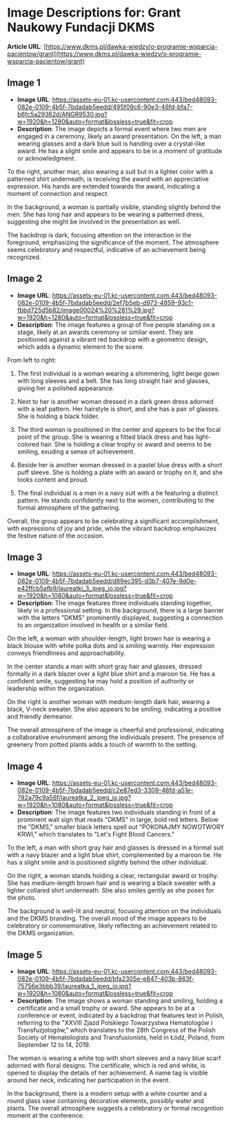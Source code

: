 # Image Descriptions for: Grant Naukowy Fundacji DKMS

**Article URL**: [https://www.dkms.pl/dawka-wiedzy/o-programie-wsparcia-pacjentow/grant](https://www.dkms.pl/dawka-wiedzy/o-programie-wsparcia-pacjentow/grant)

## Image 1
- **Image URL**: https://assets-eu-01.kc-usercontent.com:443/bed48093-082e-0109-4b5f-7bdadab5eedd/495f09c6-90e3-46fd-bfa7-b6fc5a29362d/ANGR9530.jpg?w=1920&h=1280&auto=format&lossless=true&fit=crop
- **Description**: The image depicts a formal event where two men are engaged in a ceremony, likely an award presentation. On the left, a man wearing glasses and a dark blue suit is handing over a crystal-like award. He has a slight smile and appears to be in a moment of gratitude or acknowledgment. 

To the right, another man, also wearing a suit but in a lighter color with a patterned shirt underneath, is receiving the award with an appreciative expression. His hands are extended towards the award, indicating a moment of connection and respect. 

In the background, a woman is partially visible, standing slightly behind the men. She has long hair and appears to be wearing a patterned dress, suggesting she might be involved in the presentation as well. 

The backdrop is dark, focusing attention on the interaction in the foreground, emphasizing the significance of the moment. The atmosphere seems celebratory and respectful, indicative of an achievement being recognized.

## Image 2
- **Image URL**: https://assets-eu-01.kc-usercontent.com:443/bed48093-082e-0109-4b5f-7bdadab5eedd/2ef7b5eb-d973-4859-93c1-fbbd725d5b82/image00024%20%281%29.jpg?w=1920&h=1280&auto=format&lossless=true&fit=crop
- **Description**: The image features a group of five people standing on a stage, likely at an awards ceremony or similar event. They are positioned against a vibrant red backdrop with a geometric design, which adds a dynamic element to the scene.

From left to right:

1. The first individual is a woman wearing a shimmering, light beige gown with long sleeves and a belt. She has long straight hair and glasses, giving her a polished appearance.

2. Next to her is another woman dressed in a dark green dress adorned with a leaf pattern. Her hairstyle is short, and she has a pair of glasses. She is holding a black folder.

3. The third woman is positioned in the center and appears to be the focal point of the group. She is wearing a fitted black dress and has light-colored hair. She is holding a clear trophy or award and seems to be smiling, exuding a sense of achievement.

4. Beside her is another woman dressed in a pastel blue dress with a short puff sleeve. She is holding a plate with an award or trophy on it, and she looks content and proud.

5. The final individual is a man in a navy suit with a tie featuring a distinct pattern. He stands confidently next to the women, contributing to the formal atmosphere of the gathering.

Overall, the group appears to be celebrating a significant accomplishment, with expressions of joy and pride, while the vibrant backdrop emphasizes the festive nature of the occasion.

## Image 3
- **Image URL**: https://assets-eu-01.kc-usercontent.com:443/bed48093-082e-0109-4b5f-7bdadab5eedd/d89ec395-d3b7-407e-9d0e-e42ffcb5afb9/laureatki_3_jpeg_io.jpg?w=1920&h=1080&auto=format&lossless=true&fit=crop
- **Description**: The image features three individuals standing together, likely in a professional setting. In the background, there is a large banner with the letters "DKMS" prominently displayed, suggesting a connection to an organization involved in health or a similar field.

On the left, a woman with shoulder-length, light brown hair is wearing a black blouse with white polka dots and is smiling warmly. Her expression conveys friendliness and approachability.

In the center stands a man with short gray hair and glasses, dressed formally in a dark blazer over a light blue shirt and a maroon tie. He has a confident smile, suggesting he may hold a position of authority or leadership within the organization.

On the right is another woman with medium-length dark hair, wearing a black, V-neck sweater. She also appears to be smiling, indicating a positive and friendly demeanor.

The overall atmosphere of the image is cheerful and professional, indicating a collaborative environment among the individuals present. The presence of greenery from potted plants adds a touch of warmth to the setting.

## Image 4
- **Image URL**: https://assets-eu-01.kc-usercontent.com:443/bed48093-082e-0109-4b5f-7bdadab5eedd/c2e87ed3-3309-46fd-a51e-782a79c9a56f/laureatka_2_jpeg_io.jpg?w=1920&h=1080&auto=format&lossless=true&fit=crop
- **Description**: The image features two individuals standing in front of a prominent wall sign that reads "DKMS" in large, bold red letters. Below the "DKMS," smaller black letters spell out "POKONAJMY NOWOTWORY KRWI," which translates to "Let's Fight Blood Cancers." 

To the left, a man with short gray hair and glasses is dressed in a formal suit with a navy blazer and a light blue shirt, complemented by a maroon tie. He has a slight smile and is positioned slightly behind the other individual.

On the right, a woman stands holding a clear, rectangular award or trophy. She has medium-length brown hair and is wearing a black sweater with a lighter collared shirt underneath. She also smiles gently as she poses for the photo.

The background is well-lit and neutral, focusing attention on the individuals and the DKMS branding. The overall mood of the image appears to be celebratory or commemorative, likely reflecting an achievement related to the DKMS organization.

## Image 5
- **Image URL**: https://assets-eu-01.kc-usercontent.com:443/bed48093-082e-0109-4b5f-7bdadab5eedd/bfa2305e-e847-403b-863f-75756e3bbb39/laureatka_1_jpeg_io.jpg?w=1920&h=1080&auto=format&lossless=true&fit=crop
- **Description**: The image shows a woman standing and smiling, holding a certificate and a small trophy or award. She appears to be at a conference or event, indicated by a backdrop that features text in Polish, referring to the "XXVIII Zjazd Polskiego Towarzystwa Hematologów i Transfuzjologów," which translates to the 28th Congress of the Polish Society of Hematologists and Transfusionists, held in Łódź, Poland, from September 12 to 14, 2019.

The woman is wearing a white top with short sleeves and a navy blue scarf adorned with floral designs. The certificate, which is red and white, is opened to display the details of her achievement. A name tag is visible around her neck, indicating her participation in the event.

In the background, there is a modern setup with a white counter and a round glass vase containing decorative elements, possibly water and plants. The overall atmosphere suggests a celebratory or formal recognition moment at the conference.

